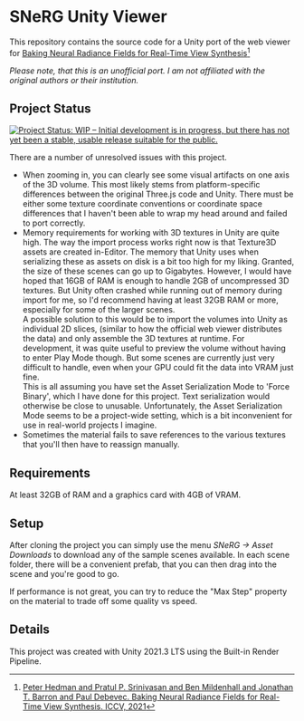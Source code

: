 # SNeRG Unity Viewer

This repository contains the source code for a Unity port of the web viewer for [Baking Neural Radiance Fields for Real-Time View Synthesis](https://phog.github.io/snerg/)[^1]

*Please note, that this is an unofficial port. I am not affiliated with the original authors or their institution.*

## Project Status

[![Project Status: WIP – Initial development is in progress, but there has not yet been a stable, usable release suitable for the public.](https://www.repostatus.org/badges/latest/wip.svg)](https://www.repostatus.org/#wip)

There are a number of unresolved issues with this project.
- When zooming in, you can clearly see some visual artifacts on one axis of the 3D volume. This most likely stems from platform-specific differences between the original Three.js code and Unity. There must be either some texture coordinate conventions or coordinate space differences that I haven't been able to wrap my head around and failed to port correctly.
- Memory requirements for working with 3D textures in Unity are quite high. The way the import process works right now is that Texture3D assets are created in-Editor. The memory that Unity uses when serializing these as assets on disk is a bit too high for my liking. Granted, the size of these scenes can go up to Gigabytes. However, I would have hoped that 16GB of RAM is enough to handle 2GB of uncompressed 3D textures. But Unity often crashed while running out of memory during import for me, so I'd recommend having at least 32GB RAM or more, especially for some of the larger scenes.  
A possible solution to this would be to import the volumes into Unity as individual 2D slices, (similar to how the official web viewer distributes the data) and only assemble the 3D textures at runtime. For development, it was quite useful to preview the volume without having to enter Play Mode though. But some scenes are currently just very difficult to handle, even when your GPU could fit the data into VRAM just fine.  
This is all assuming you have set the Asset Serialization Mode to 'Force Binary', which I have done for this project. Text serialization would otherwise be close to unusable. Unfortunately, the Asset Serialization Mode seems to be a project-wide setting, which is a bit inconvenient for use in real-world projects I imagine.
- Sometimes the material fails to save references to the various textures that you'll then have to reassign manually.

## Requirements

At least 32GB of RAM and a graphics card with 4GB of VRAM.

## Setup

After cloning the project you can simply use the menu *SNeRG -> Asset Downloads* to download any of the sample scenes available.
In each scene folder, there will be a convenient prefab, that you can then drag into the scene and you're good to go.

If performance is not great, you can try to reduce the "Max Step" property on the material to trade off some quality vs speed.

## Details

This project was created with Unity 2021.3 LTS using the Built-in Render Pipeline.

[^1]: [Peter Hedman and Pratul P. Srinivasan and Ben Mildenhall and Jonathan T. Barron and Paul Debevec. Baking Neural Radiance Fields for Real-Time View Synthesis. ICCV, 2021](https://phog.github.io/snerg/)
